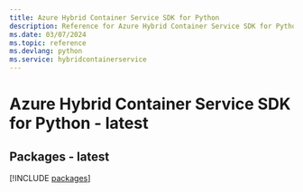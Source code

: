 ```yaml
---
title: Azure Hybrid Container Service SDK for Python
description: Reference for Azure Hybrid Container Service SDK for Python
ms.date: 03/07/2024
ms.topic: reference
ms.devlang: python
ms.service: hybridcontainerservice
---
```

# Azure Hybrid Container Service SDK for Python - latest
## Packages - latest
[!INCLUDE [packages](hybrid-container-service-index.md)]